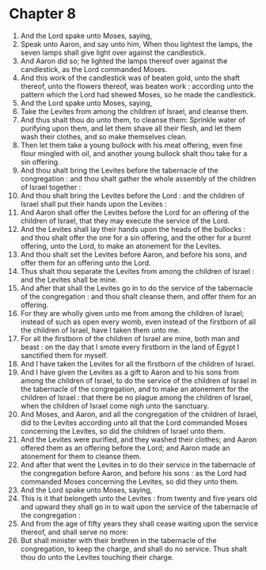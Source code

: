 # Chapter 8

1. And the Lord spake unto Moses, saying,
2. Speak unto Aaron, and say unto him, When thou lightest the lamps, the seven lamps shall give light over against the candlestick.
3. And Aaron did so; he lighted the lamps thereof over against the candlestick, as the Lord commanded Moses.
4. And this work of the candlestick was of beaten gold, unto the shaft thereof, unto the flowers thereof, was beaten work : according unto the pattern which the Lord had shewed Moses, so he made the candlestick.
5. And the Lord spake unto Moses, saying,
6. Take the Levites from among the children of Israel, and cleanse them.
7. And thus shalt thou do unto them, to cleanse them: Sprinkle water of purifying upon them, and let them shave all their flesh, and let them wash their clothes, and so make themselves clean.
8. Then let them take a young bullock with his meat offering, even fine flour mingled with oil, and another young bullock shalt thou take for a sin offering.
9. And thou shalt bring the Levites before the tabernacle of the congregation : and thou shalt gather the whole assembly of the children of Israel together :
10. And thou shalt bring the Levites before the Lord : and the children of Israel shall put their hands upon the Levites :
11. And Aaron shall offer the Levites before the Lord for an offering of the children of Israel, that they may execute the service of the Lord.
12. And the Levites shall lay their hands upon the heads of the bullocks : and thou shalt offer the one for a sin offering, and the other for a burnt offering, unto the Lord, to make an atonement for the Levites.
13. And thou shalt set the Levites before Aaron, and before his sons, and offer them for an offering unto the Lord.
14. Thus shalt thou separate the Levites from among the children of Israel : and the Levites shall be mine.
15. And after that shall the Levites go in to do the service of the tabernacle of the congregation : and thou shalt cleanse them, and offer them for an offering.
16. For they are wholly given unto me from among the children of Israel; instead of such as open every womb, even instead of the firstborn of all the children of Israel, have I taken them unto me.
17. For all the firstborn of the children of Israel are mine, both man and beast : on the day that I smote every firstborn in the land of Egypt I sanctified them for myself.
18. And I have taken the Levites for all the firstborn of the children of Israel.
19. And I have given the Levites as a gift to Aaron and to his sons from among the children of Israel, to do the service of the children of Israel in the tabernacle of the congregation, and to make an atonement for the children of Israel : that there be no plague among the children of Israel, when the children of Israel come nigh unto the sanctuary.
20. And Moses, and Aaron, and all the congregation of the children of Israel, did to the Levites according unto all that the Lord commanded Moses concerning the Levites, so did the children of Israel unto them.
21. And the Levites were purified, and they washed their clothes; and Aaron offered them as an offering before the Lord; and Aaron made an atonement for them to cleanse them.
22. And after that went the Levites in to do their service in the tabernacle of the congregation before Aaron, and before his sons : as the Lord had commanded Moses concerning the Levites, so did they unto them.
23. And the Lord spake unto Moses, saying,
24. This is it that belongeth unto the Levites : from twenty and five years old and upward they shall go in to wait upon the service of the tabernacle of the congregation :
25. And from the age of fifty years they shall cease waiting upon the service thereof, and shall serve no more:
26. But shall minister with their brethren in the tabernacle of the congregation, to keep the charge, and shall do no service. Thus shalt thou do unto the Levites touching their charge.

